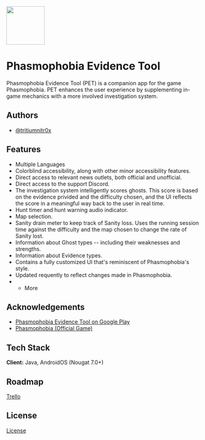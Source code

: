 
<img height="100" src="https://lh3.googleusercontent.com/PMa9Mqag_nOUFZbDqKXRrKFdp9edQS2CD0F4nzv5SDuFq_GzlzXS41YgV5MunlYiiZ0m"/>

# Phasmophobia Evidence Tool

Phasmophobia Evidence Tool (PET) is a companion app for the game Phasmophobia. PET enhances the user experience by supplementing in-game mechanics with a more involved investigation system.
## Authors

- [@tritiumnitr0x](https://github.com/TRITIUMNITR0X)


## Features

- Multiple Languages
- Colorblind accessibility, along with other minor accessibility features.
- Direct access to relevant news outlets, both official and unofficial.
- Direct access to the support Discord.
- The investigation system intelligently scores ghosts. This score is based on the evidence privided and the difficulty chosen, and the UI reflects the score in a meaningful way back to the user in real time.
- Hunt timer and hunt warning audio indicator.
- Map selection.
- Sanity drain meter to keep track of Sanity loss. Uses the running session time against the difficulty and the map chosen to change the rate of Sanity lost.
- Information about Ghost types -- including their weaknesses and strengths.
- Information about Evidence types.
- Contains a fully customized UI that's reminiscent of Phasmophobia's style.
- Updated requently to reflect changes made in Phasmophobia.
- + More


## Acknowledgements

 - [Phasmophobia Evidence Tool on Google Play](https://awesomeopensource.com/project/elangosundar/awesome-README-templates)
 - [Phasmophobia (Official Game)](https://store.steampowered.com/app/739630/Phasmophobia/)


## Tech Stack

**Client:** Java, AndroidOS (Nougat 7.0+)


## Roadmap

[Trello](https://trello.com/b/E124v6Pt/phasmophobia-evidence-tool-pet)


## License

[License](https://github.com/TritiumGaming/Phasmophobia-Evidence-Picker-Privacy-Policy/blob/main/Privacy%20Policy)
